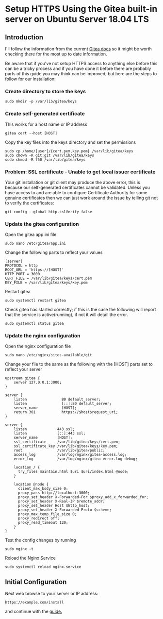 # Setup HTTPS Using the Gitea built-in server on Ubuntu Server 18.04 LTS

## Introduction
I'll follow the information from the current
[Gitea docs](https://docs.gitea.io/en-us/https-setup/) so it might be worth
checking there for the most up to date information.

Be aware that if you've not setup HTTPS access to anything else before this can be a tricky process and if you have done it before there are probably parts
of this guide you may think can be improved; but here are the steps to follow for our installation:
### Create directory to store the keys
```
sudo mkdir -p /var/lib/gitea/keys
```

### Create self-generated certificate
This works for a host name or IP address
```
gitea cert --host [HOST]
```

Copy the key files into the keys directory and set the permissions
```
sudo cp /home/[user]/{cert.pem,key.pem} /var/lib/gitea/keys
sudo chown -R git:git /var/lib/gitea/keys
sudo chmod -R 750 /var/lib/gitea/keys
```

### Problem: SSL certificate - Unable to get local issuer certificate
Your git installation or git client may produce the above error, this
is because our self-generated certificates cannot be validated. Unless you
have access to and are able to configure Certificate Authority for some genuine
certificates then we can just work around the issue by telling git not to
verify the certificates:
```
git config --global http.sslVerify false
```

### Update the gitea configuration
Open the gitea app.ini file
```
sudo nano /etc/gitea/app.ini
```

Change the following parts to reflect your values
```
[server]
PROTOCOL = http
ROOT_URL = 'https://[HOST]'
HTTP_PORT = 3000
CERT_FILE = /var/lib/gitea/keys/cert.pem
KEY_FILE = /var/lib/gitea/keys/key.pem  
```

Restart gitea
```
sudo systemctl restart gitea
```

Check gitea has started correctly; if this is the case the following will
report that the service is active(running), if not it will detail the error.
```
sudo systemctl status gitea
```

### Update the nginx configuration
Open the nginx configuration file
```
sudo nano /etc/nginx/sites-available/git
```

Change your file to the same as the following with the [HOST] parts
set to reflect your server
```
upstream gitea {
    server 127.0.0.1:3000;
}

server {
    listen                80 default_server;
    listen                [::]:80 default_server;
    server_name           [HOST];
    return 301            https://$host$request_uri;  
}

server {
    listen              443 ssl;
    listen              [::]:443 ssl;
    server_name         [HOST];
    ssl_certificate     /var/lib/gitea/keys/cert.pem;
    ssl_certificate_key /var/lib/gitea/keys/key.pem;
    root                /var/lib/gitea/public;
    access_log          /var/log/nginx/gitea-access.log;
    error_log           /var/log/nginx/gitea-error.log debug;

    location / {
      try_files maintain.html $uri $uri/index.html @node;
    }

    location @node {
      client_max_body_size 0;
      proxy_pass http://localhost:3000;
      proxy_set_header X-Forwarded-For $proxy_add_x_forwarded_for;
      proxy_set_header X-Real-IP $remote_addr;
      proxy_set_header Host $http_host;
      proxy_set_header X-Forwarded-Proto $scheme;
      proxy_max_temp_file_size 0;
      proxy_redirect off;
      proxy_read_timeout 120;
    }
}
```

Test the config changes by running
```
sudo nginx -t
```

Reload the Nginx Service
```
sudo systemctl reload nginx.service
```

## Initial Configuration
Next web browse to your server or IP address:
```
https://example.com/install
```
and continue with the [guide.](/configuration/01-InitialConfiguration.md)
